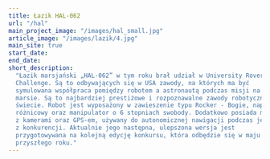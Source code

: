 ```yaml
---
title: Łazik HAL-062
url: "/hal"
main_project_image: "/images/hal_small.jpg"
article_image: "/images/lazik/4.jpg"
main_site: true
start_date:
end_date:
short_description:
  "Łazik marsjański „HAL-062” w tym roku brał udział w University Rover
  Challenge. Są to odbywających się w USA zawody, na których ma być
  symulowana współpraca pomiędzy robotem a astronautą podczas misji na
  marsie. Są to najbardziej prestiżowe i rozpoznawalne zawody robotyczne na
  świecie. Robot jest wyposażony w zawieszenie typu Rocker - Bogie, napęd
  różnicowy oraz manipulator o 6 stopniach swobody. Dodatkowo posiada moduł
  z kamerami oraz GPS-em, używany do autonomicznej nawigacji podczas jednej
  z konkurencji. Aktualnie jego następna, ulepszona wersja jest
  przygotowywana na kolejną edycję konkursu, która odbędzie się w maju
  przyszłego roku."
---
```


